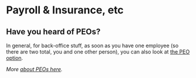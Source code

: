 # Payroll & Insurance, etc

## Have you heard of PEOs?

In general, for back-office stuff, as soon as you have one employee (so there are two total, you and one other person), you can also look at [the PEO option](https://en.wikipedia.org/wiki/Professional\_employer\_organization).

_More_ [_about PEOs here_](https://www.adp.com/resources/articles-and-insights/articles/p/peo-what-is-a-peo-professional-employer-organization.aspx)_._
